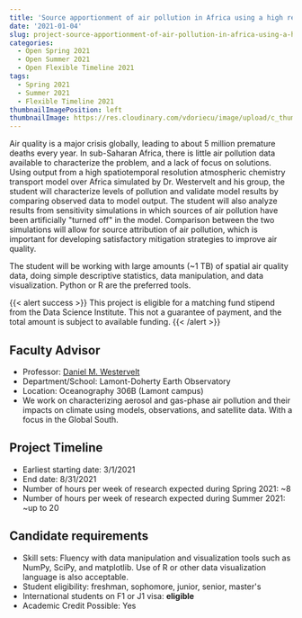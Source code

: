 ```yaml
---
title: 'Source apportionment of air pollution in Africa using a high resolution air quality model'
date: '2021-01-04'
slug: project-source-apportionment-of-air-pollution-in-africa-using-a-high-resolution-air-quality-model
categories:
  - Open Spring 2021
  - Open Summer 2021
  - Open Flexible Timeline 2021
tags:
  - Spring 2021
  - Summer 2021
  - Flexible Timeline 2021
thumbnailImagePosition: left
thumbnailImage: https://res.cloudinary.com/vdoriecu/image/upload/c_thumb,w_200,g_face/v1579110178/construction_c6dqbd.png
---
```

Air quality is a major crisis globally, leading to about 5 million premature deaths every year. In sub-Saharan Africa, there is little air pollution data available to characterize the problem, and a lack of focus on solutions. Using output from a high spatiotemporal resolution atmospheric chemistry transport model over Africa simulated by Dr. Westervelt and his group, the student will characterize levels of pollution and validate model results by comparing observed data to model output. The student will also analyze results from sensitivity simulations in which sources of air pollution have been artificially "turned off" in the model. Comparison between the two simulations will allow for source attribution of air pollution, which is important for developing satisfactory mitigation strategies to improve air quality. 

<!--more-->

The student will be working with large amounts (~1 TB) of spatial air quality data, doing simple descriptive statistics, data manipulation, and data visualization. Python or R are the preferred tools.  

{{< alert success >}}
This project is eligible for a matching fund stipend from the Data Science Institute. This not a guarantee of payment, and the total amount is subject to available funding.
{{< /alert >}}

## Faculty Advisor
+ Professor: [Daniel M. Westervelt](www.ldeo.columbia.edu/~danielmw )
+ Department/School: Lamont-Doherty Earth Observatory
+ Location: Oceanography 306B (Lamont campus) 
+ We work on characterizing aerosol and gas-phase air pollution and their impacts on climate using models, observations, and satellite data. With a focus in the Global South.

## Project Timeline
+ Earliest starting date: 3/1/2021
+ End date: 8/31/2021
+ Number of hours per week of research expected during Spring 2021: ~8
+ Number of hours per week of research expected during Summer 2021: ~up to 20

## Candidate requirements
+ Skill sets: Fluency with data manipulation and visualization tools such as NumPy, SciPy, and matplotlib. Use of R or other data visualization language is also acceptable. 
+ Student eligibility: freshman, sophomore, junior, senior, master's
+ International students on F1 or J1 visa: **eligible**
+ Academic Credit Possible: Yes

